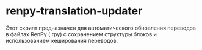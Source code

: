# renpy-translation-updater
Этот скрипт предназначен для автоматического обновления переводов в файлах RenPy (.rpy) с сохранением структуры блоков и использованием кеширования переводов.
